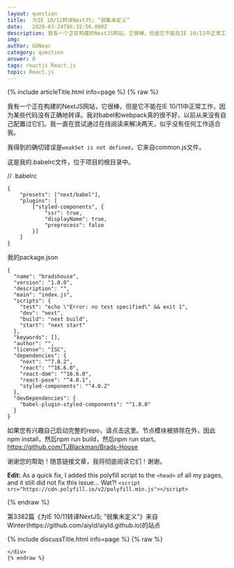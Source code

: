 ```yaml
---
layout: question
title:  为IE 10/11转译NextJS; “弱集未定义”
date:   2020-03-24T06:32:56.000Z
description: 我有一个正在构建的NextJS网站，它很棒，但是它不能在IE 10/11中正常工作，因为某些代码没有正确地转译。我对babel和webpack真的很不好，...
img: 
author: GONear
category: question
answer: 0
tags: reactjs React.js
topic: React.js
---
```

<div class="article-root">
  <div class="article">
    {% include articleTitle.html info=page %}
    {% raw %}
    <div class="article-content"><p><font style="vertical-align: inherit;"><font style="vertical-align: inherit;">我有一个正在构建的NextJS网站，它很棒，但是它不能在IE 10/11中正常工作，因为某些代码没有正确地转译。</font><font style="vertical-align: inherit;">我对babel和webpack真的很不好，以前从来没有自己配置过它们。</font><font style="vertical-align: inherit;">我一直在尝试通过在线阅读来解决两天，似乎没有任何工作适合我。</font></font></p>

<p><font style="vertical-align: inherit;"><font style="vertical-align: inherit;">我得到的确切错误是</font></font><code>weakSet is not defined</code><font style="vertical-align: inherit;"><font style="vertical-align: inherit;">，它来自common.js文件。</font></font></p>

<p><font style="vertical-align: inherit;"><font style="vertical-align: inherit;">这是我的.babelrc文件，位于项目的根目录中。 </font></font></p>

<p><font style="vertical-align: inherit;"><font style="vertical-align: inherit;">// .babelrc</font></font></p>

<pre><code>{<font></font>
    "presets": ["next/babel"],<font></font>
    "plugins": [<font></font>
        ["styled-components", { <font></font>
            "ssr": true, <font></font>
            "displayName": true, <font></font>
            "preprocess": false <font></font>
        }]<font></font>
    ]<font></font>
}<font></font>
</code></pre>

<p><font style="vertical-align: inherit;"><font style="vertical-align: inherit;">我的package.json</font></font></p>

<pre><code>{<font></font>
  "name": "bradshouse",<font></font>
  "version": "1.0.0",<font></font>
  "description": "",<font></font>
  "main": "index.js",<font></font>
  "scripts": {<font></font>
    "test": "echo \"Error: no test specified\" &amp;&amp; exit 1",<font></font>
    "dev": "next",<font></font>
    "build": "next build",<font></font>
    "start": "next start"<font></font>
  },<font></font>
  "keywords": [],<font></font>
  "author": "",<font></font>
  "license": "ISC",<font></font>
  "dependencies": {<font></font>
    "next": "^7.0.2",<font></font>
    "react": "^16.6.0",<font></font>
    "react-dom": "^16.6.0",<font></font>
    "react-pose": "^4.0.1",<font></font>
    "styled-components": "^4.0.2"<font></font>
  },<font></font>
  "devDependencies": {<font></font>
    "babel-plugin-styled-components": "^1.8.0"<font></font>
  }<font></font>
}<font></font>
</code></pre>

<p><font style="vertical-align: inherit;"><font style="vertical-align: inherit;">如果您有兴趣自己启动完整的repo，请点击这里。</font><font style="vertical-align: inherit;">节点模块被排除在外，因此npm install，然后npm run build，然后npm run start。</font></font><br>
<a href="https://github.com/TJBlackman/Brads-House" rel="nofollow noreferrer"><font style="vertical-align: inherit;"><font style="vertical-align: inherit;">https://github.com/TJBlackman/Brads-House</font></font></a></p>

<p><font style="vertical-align: inherit;"><font style="vertical-align: inherit;">谢谢您的帮助！</font><font style="vertical-align: inherit;">随意链接文章，我将彻底阅读它们！</font><font style="vertical-align: inherit;">谢谢。</font></font></p>

<p><strong>Edit:</strong> As a quick fix, I added this polyfill script to the <code>&lt;head&gt;</code> of all my pages, and it still did not fix this issue... Wat?!  <code>&lt;script src="https://cdn.polyfill.io/v2/polyfill.min.js"&gt;&lt;/script&gt;</code></p></div>
    {% endraw %}
  </div>
  <p class="winter_mark">第3382篇《为IE 10/11转译NextJS; “弱集未定义”》来自Winter(https://github.com/aiyld/aiyld.github.io)的站点</p>
  <div class="discuss-wrapper">
    {% include discussTitle.html info=page %}
    {% raw %}
    <div class="discuss-list">
    
    </div>
    {% endraw %}
  </div>
<div>
